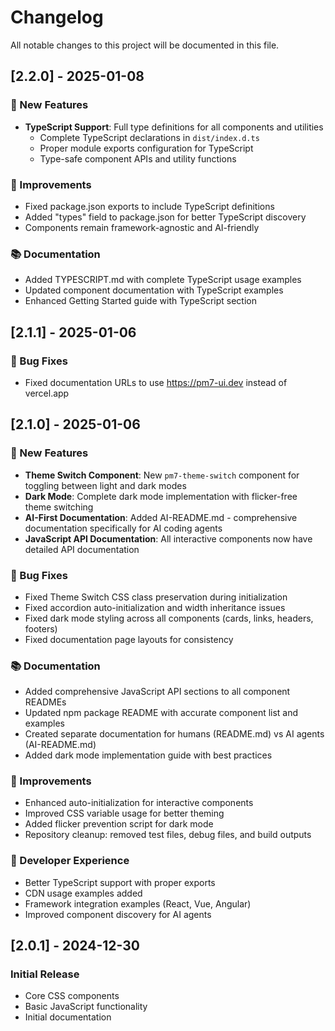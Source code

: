 # Changelog

All notable changes to this project will be documented in this file.

## [2.2.0] - 2025-01-08

### 🎉 New Features
- **TypeScript Support**: Full type definitions for all components and utilities
  - Complete TypeScript declarations in `dist/index.d.ts`
  - Proper module exports configuration for TypeScript
  - Type-safe component APIs and utility functions

### 🔧 Improvements
- Fixed package.json exports to include TypeScript definitions
- Added "types" field to package.json for better TypeScript discovery
- Components remain framework-agnostic and AI-friendly

### 📚 Documentation
- Added TYPESCRIPT.md with complete TypeScript usage examples
- Updated component documentation with TypeScript examples
- Enhanced Getting Started guide with TypeScript section

## [2.1.1] - 2025-01-06

### 🐛 Bug Fixes
- Fixed documentation URLs to use https://pm7-ui.dev instead of vercel.app

## [2.1.0] - 2025-01-06

### 🎉 New Features
- **Theme Switch Component**: New `pm7-theme-switch` component for toggling between light and dark modes
- **Dark Mode**: Complete dark mode implementation with flicker-free theme switching
- **AI-First Documentation**: Added AI-README.md - comprehensive documentation specifically for AI coding agents
- **JavaScript API Documentation**: All interactive components now have detailed API documentation

### 🐛 Bug Fixes
- Fixed Theme Switch CSS class preservation during initialization
- Fixed accordion auto-initialization and width inheritance issues
- Fixed dark mode styling across all components (cards, links, headers, footers)
- Fixed documentation page layouts for consistency

### 📚 Documentation
- Added comprehensive JavaScript API sections to all component READMEs
- Updated npm package README with accurate component list and examples
- Created separate documentation for humans (README.md) vs AI agents (AI-README.md)
- Added dark mode implementation guide with best practices

### 🔧 Improvements
- Enhanced auto-initialization for interactive components
- Improved CSS variable usage for better theming
- Added flicker prevention script for dark mode
- Repository cleanup: removed test files, debug files, and build outputs

### 🚀 Developer Experience
- Better TypeScript support with proper exports
- CDN usage examples added
- Framework integration examples (React, Vue, Angular)
- Improved component discovery for AI agents

## [2.0.1] - 2024-12-30

### Initial Release
- Core CSS components
- Basic JavaScript functionality
- Initial documentation